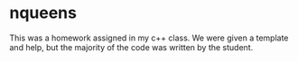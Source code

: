 # nqueens
This was a homework assigned in my c++ class. We were given a template and help, but the 
majority of the code was written by the student.
